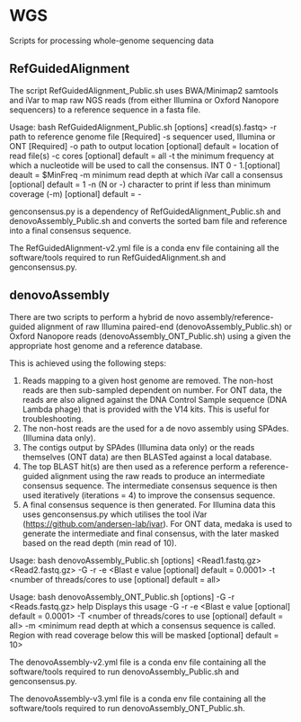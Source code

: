 # WGS
Scripts for processing whole-genome sequencing data

## RefGuidedAlignment
The script RefGuidedAlignment_Public.sh uses BWA/Minimap2 samtools and iVar to map raw NGS reads (from either Illumina or Oxford Nanopore sequencers) to a reference sequence in a fasta file.

Usage: bash RefGuidedAlignment_Public.sh [options] <read(s).fastq>
	-r path to reference genome file [Required]
	-s sequencer used, Illumina or ONT [Required]
	-o path to output location [optional] default = location of read file(s)
	-c cores [optional] default = all
	-t the minimum frequency at which a nucleotide will be used to call the consensus. INT 0 - 1.[optional] deault = $MinFreq
	-m minimum read depth at which iVar call a consensus [optional] default = 1
	-n (N or -) character to print if less than minimum coverage (-m) [optional] default = -
  
genconsensus.py is a dependency of RefGuidedAlignment_Public.sh and denovoAssembly_Public.sh and converts the sorted bam file and reference into a final consensus sequence.
  
The RefGuidedAlignment-v2.yml file is a conda env file containing all the software/tools required to run RefGuidedAlignment.sh and genconsensus.py.
  
## denovoAssembly
There are two scripts to perform a hybrid de novo assembly/reference-guided alignment of raw Illumina paired-end (denovoAssembly_Public.sh) or Oxford Nanopore reads (denovoAssembly_ONT_Public.sh) using a given the appropriate host genome and a reference database. 

This is achieved using the following steps: 
1. Reads mapping to a given host genome are removed. The non-host reads are then sub-sampled dependent on number. For ONT data, the reads are also aligned against the DNA Control Sample sequence (DNA Lambda phage) that is provided with the V14 kits. This is useful for troubleshooting.
2. The non-host reads are the used for a de novo assembly using SPAdes. (Illumina data only).
3. The contigs output by SPAdes (Illumina data only) or the reads themselves (ONT data) are then BLASTed against a local database.
4. The top BLAST hit(s) are then used as a reference perform a reference-guided alignment using the raw reads to produce an intermediate consensus sequence. The intermediate consensus sequence is then used iteratively (iterations = 4) to improve the consensus sequence.
5. A final consensus sequence is then generated. For Illumina data this uses genconsensus.py which utilises the tool iVar (https://github.com/andersen-lab/ivar). For ONT data, medaka is used to generate the intermediate and final consensus, with the later masked based on the read depth (min read of 10).


Usage: bash denovoAssembly_Public.sh [options] <Read1.fastq.gz> <Read2.fastq.gz> 
	-G <path to HOST genome File> 
	-r <path to Reference Database Directory> 
	-e <Blast e value [optional] default = 0.0001> 
	-t <number of threads/cores to use [optional] default = all>

 Usage: bash denovoAssembly_ONT_Public.sh  [options] -G <HostGenome> -r <ReferenceDatabase> <Reads.fastq.gz> 
	help Displays this usage
	-G <path to HOST genome File>
	-r <path to Reference Database Directory>
	-e <Blast e value [optional] default = 0.0001>
	-T <number of threads/cores to use [optional] default = all>
	-m <minimum read depth at which a consensus sequence is called. Region with read coverage below this will be masked [optional] default = 10>

The denovoAssembly-v2.yml file is a conda env file containing all the software/tools required to run denovoAssembly_Public.sh and genconsensus.py.

The denovoAssembly-v3.yml file is a conda env file containing all the software/tools required to run denovoAssembly_ONT_Public.sh.
